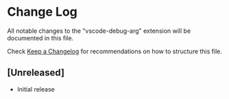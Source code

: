 # Change Log
All notable changes to the "vscode-debug-arg" extension will be documented in this file.

Check [Keep a Changelog](http://keepachangelog.com/) for recommendations on how to structure this file.

## [Unreleased]
- Initial release